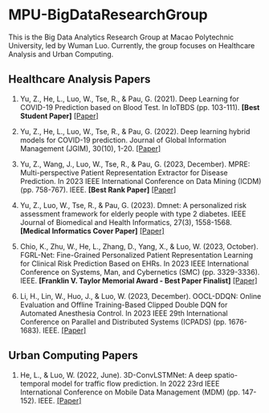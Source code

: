 # MPU-BigDataResearchGroup
This is the Big Data Analytics Research Group at Macao Polytechnic University, led by Wuman Luo. Currently, the group focuses on Healthcare Analysis and Urban Computing.

## Healthcare Analysis Papers

1. Yu, Z., He, L., Luo, W., Tse, R., & Pau, G. (2021). Deep Learning for COVID-19 Prediction based on Blood Test. In IoTBDS (pp. 103-111). **[Best Student Paper]** [[Paper]](https://www.scitepress.org/Papers/2021/104846/104846.pdf)

2. Yu, Z., He, L., Luo, W., Tse, R., & Pau, G. (2022). Deep learning hybrid models for COVID-19 prediction. Journal of Global Information Management (JGIM), 30(10), 1-20. [[Paper]](https://www.igi-global.com/gateway/article/full-text-pdf/302890&riu=true)

3. Yu, Z., Wang, J., Luo, W., Tse, R., & Pau, G. (2023, December). MPRE: Multi-perspective Patient Representation Extractor for Disease Prediction. In 2023 IEEE International Conference on Data Mining (ICDM) (pp. 758-767). IEEE. **[Best Rank Paper]** [[Paper]](https://ieeexplore.ieee.org/abstract/document/10415760?casa_token=IBsD-wZe-JkAAAAA:t8SWJYjGXzmVoNzZf2hpPVOjcntrzR0wmbcfwlO7d9TVR7BSdrzu-o1gjPf_sJ4AVbbAqDQ74qJD4w)

4. Yu, Z., Luo, W., Tse, R., & Pau, G. (2023). Dmnet: A personalized risk assessment framework for elderly people with type 2 diabetes. IEEE Journal of Biomedical and Health Informatics, 27(3), 1558-1568. **[Medical Informatics Cover Paper]** [[Paper]](https://ieeexplore.ieee.org/abstract/document/10006379)

5. Chio, K., Zhu, W., He, L., Zhang, D., Yang, X., & Luo, W. (2023, October). FGRL-Net: Fine-Grained Personalized Patient Representation Learning for Clinical Risk Prediction Based on EHRs. In 2023 IEEE International Conference on Systems, Man, and Cybernetics (SMC) (pp. 3329-3336). IEEE. **[Franklin V. Taylor Memorial Award - Best Paper Finalist]** [[Paper]](https://ieeexplore.ieee.org/abstract/document/10393910)

6. Li, H., Lin, W., Huo, J., & Luo, W. (2023, December). OOCL-DDQN: Online Evaluation and Offline Training-Based Clipped Double DQN for Automated Anesthesia Control. In 2023 IEEE 29th International Conference on Parallel and Distributed Systems (ICPADS) (pp. 1676-1683). IEEE. [[Paper]](https://ieeexplore.ieee.org/abstract/document/10476296)

## Urban Computing Papers

1. He, L., & Luo, W. (2022, June). 3D-ConvLSTMNet: A deep spatio-temporal model for traffic flow prediction. In 2022 23rd IEEE International Conference on Mobile Data Management (MDM) (pp. 147-152). IEEE. [[Paper]](https://ieeexplore.ieee.org/abstract/document/9861102)
